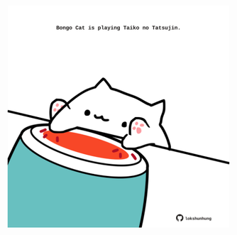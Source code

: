 <!-- built at 11/08/2024, 18:00:37 UTC -->
<p align="center">
  <img width="500" height="500" src="./ReadmeImage.svg">
</p>
